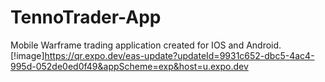 # TennoTrader-App
Mobile Warframe trading application created for IOS and Android.
[!image]https://qr.expo.dev/eas-update?updateId=9931c652-dbc5-4ac4-995d-052de0ed0f49&appScheme=exp&host=u.expo.dev
